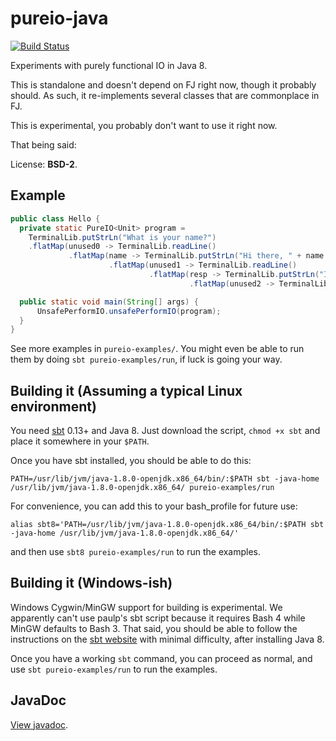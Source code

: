 # pureio-java

[![Build Status](https://travis-ci.org/CodeBlock/pureio-java.svg?branch=master)](https://travis-ci.org/CodeBlock/pureio-java)

Experiments with purely functional IO in Java 8.

This is standalone and doesn't depend on FJ right now, though it probably
should. As such, it re-implements several classes that are commonplace in FJ.

This is experimental, you probably don't want to use it right now.

That being said:

License: **BSD-2**.

## Example

```java
public class Hello {
  private static PureIO<Unit> program =
    TerminalLib.putStrLn("What is your name?")
    .flatMap(unused0 -> TerminalLib.readLine()
             .flatMap(name -> TerminalLib.putStrLn("Hi there, " + name + "! How are you?")
                      .flatMap(unused1 -> TerminalLib.readLine()
                               .flatMap(resp -> TerminalLib.putStrLn("I am also " + resp + "!")
                                        .flatMap(unused2 -> TerminalLib.exit(0))))));

  public static void main(String[] args) {
      UnsafePerformIO.unsafePerformIO(program);
  }
}
```

See more examples in `pureio-examples/`. You might even be able to run them by
doing `sbt pureio-examples/run`, if luck is going your way.

## Building it (Assuming a typical Linux environment)

You need [sbt](https://raw.githubusercontent.com/paulp/sbt-extras/master/sbt)
0.13+ and Java 8. Just download the script, `chmod +x sbt` and place it
somewhere in your `$PATH`.

Once you have sbt installed, you should be able to do this:

```
PATH=/usr/lib/jvm/java-1.8.0-openjdk.x86_64/bin/:$PATH sbt -java-home /usr/lib/jvm/java-1.8.0-openjdk.x86_64/ pureio-examples/run
```

For convenience, you can add this to your bash_profile for future use:

```
alias sbt8='PATH=/usr/lib/jvm/java-1.8.0-openjdk.x86_64/bin/:$PATH sbt -java-home /usr/lib/jvm/java-1.8.0-openjdk.x86_64/'
```

and then use `sbt8 pureio-examples/run` to run the examples.

## Building it (Windows-ish)

Windows Cygwin/MinGW support for building is experimental. We apparently can't
use paulp's sbt script because it requires Bash 4 while MinGW defaults to Bash
3. That said, you should be able to follow the instructions on the
[sbt website](http://www.scala-sbt.org/0.13/tutorial/Manual-Installation.html#Windows)
with minimal difficulty, after installing Java 8.

Once you have a working `sbt` command, you can proceed as normal, and use
`sbt pureio-examples/run` to run the examples.


## JavaDoc

[View javadoc](https://codeblock.github.io/pureio-java/).
